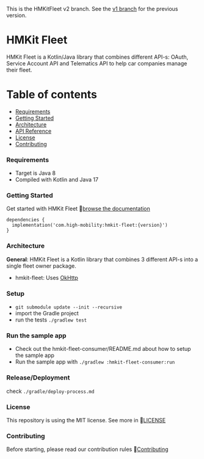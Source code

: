 This is the HMKitFleet v2 branch. See the [v1 branch](https://github.com/highmobility/hmkit-fleet/tree/v1) for the previous version.

# HMKit Fleet

HMKit Fleet is a Kotlin/Java library that combines different API-s: OAuth, Service Account API and
Telematics API to help car companies manage their fleet.

# Table of contents

* [Requirements](#requirements)
* [Getting Started](#getting-started)
* [Architecture](#architecture)
* [API Reference](/docs/hmkit-fleet/com.highmobility.hmkitfleet/-h-m-kit-fleet/index.md)
* [License](#License)
* [Contributing](#contributing)

### Requirements

- Target is Java 8
- Compiled with Kotlin and Java 17

### Getting Started

Get started with HMKit Fleet 📘[browse the documentation](https://docs.high-mobility.com/guides/getting-started/fleet/)

```
dependencies {
  implementation('com.high-mobility:hmkit-fleet:{version}')
}
```

### Architecture

**General**: HMKit Fleet is a Kotlin library that combines 3 different API-s into a single fleet
owner package.

* hmkit-fleet: Uses [OkHttp](https://github.com/square/okhttp)

### Setup

* `git submodule update --init --recursive`
* import the Gradle project
* run the tests `./gradlew test`


### Run the sample app 
* Check out the hmkit-fleet-consumer/README.md about how to setup the sample app
* Run the sample app with `./gradlew :hmkit-fleet-consumer:run`

### Release/Deployment

check `./gradle/deploy-process.md`

### License

This repository is using the MIT license. See more in 📘[LICENSE](LICENSE)

### Contributing

Before starting, please read our contribution rules 📘[Contributing](CONTRIBUTING.md)
